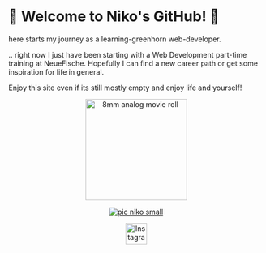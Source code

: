 #  :hibiscus: Welcome to Niko's GitHub! :cherry_blossom:

here starts my journey as a learning-greenhorn web-developer.

  .. right now I just have been starting with a Web Development part-time training at NeueFische.
Hopefully I can find a new career path or get some inspiration for life in general.

Enjoy this site even if its still mostly empty and enjoy life and yourself!
<div align="center">
<img src="https://github.com/NikCrmr/-NikCrmr/assets/148204632/ea5e490b-d6be-4bec-9b7e-cc8cf1e911b8" alt="8mm analog movie roll" width="200px">


[![pic niko small](https://github.com/NikCrmr/-NikCrmr/assets/148204632/e5a11f0d-873a-4651-b5e3-740987b9c832 "Bild von Niko")](https://www.instagram.com/puijolove/)

<a href="https://www.instagram.com/puijolove/"><img src="https://github.com/NikCrmr/-NikCrmr/assets/148204632/768b8944-2ad4-414f-bf63-00991caed358" alt="Instagram" style="width:42px;height:42px;"></a>


<div>
  </a>
  </div>
  </div>
